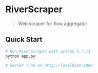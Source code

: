 # RiverScraper

> Web scraper for flow aggregator

## Quick Start

```bash
# Run RiverScraper with python 2.7.13
python app.py

# Server runs on http://localhost:5000
```

